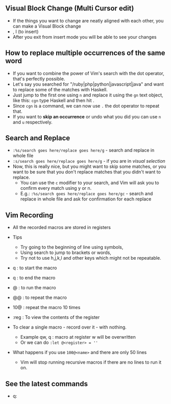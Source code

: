 ## Visual Block Change (Multi Cursor edit)

- If the things you want to change are neatly aligned with each other, you can make a Visual Block change
- <C-v>, I (to insert)
- After you exit from insert mode you will be able to see your changes

## How to replace multiple occurrences of the same word

- If you want to combine the power of Vim's search with the dot operator, that's perfectly possible.
- Let's say you searched for "/ruby\|php\|python\|javascript\|java" and want to replace some of the matches with Haskell.
- Just jump to the first one using `n` and replace it using the `gn` text object, like this: `cgn` type Haskell and then hit <Esc>.
- Since `cgn` is a command, we can now use `.` the dot operator to repeat that.
- If you want to **skip an occurrence** or undo what you did you can use `n` and `u` respectively.

## Search and Replace

- `:%s/search goes here/replace goes here/g` - search and replace in whole file
- `:s/search goes here/replace goes here/g` - if you are in _visual selection_
- Now, this is really nice, but you might want to skip some matches, or you want to be sure that you don't replace matches that you didn't want to replace.
  - You can use the `c` modifier to your search, and Vim will ask you to confirm every match using y or n.
  - E.g.: `:%s/search goes here/replace goes here/gc` - search and replace in whole file and ask for confirmation for each replace

## Vim Recording

- All the recorded macros are stored in registers
- Tips

  - Try going to the beginning of line using symbols,
  - Using search to jump to brackets or words,
  - Try not to use h,j,k,l and other keys which might not be repeatable.

- q<register> : to start the macro
- q : to end the macro
- @<register> : to run the macro
- @@ : to repeat the macro
- 10@<register> : repeat the macro 10 times
- :reg <register> : To view the contents of the register
- To clear a single macro - record over it - with nothing.

  - Example qw, q : macro at register w will be overwritten
  - Or we can do `:let @<register> = ''`

- What happens if you use `100@<name>` and there are only 50 lines
  - Vim will stop running recursive macros if there are no lines to run it on.

## See the latest commands

- q:
